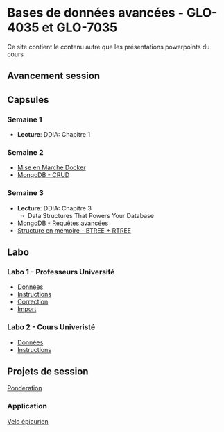 # Bases de données avancées - GLO-4035 et GLO-7035
Ce site contient le contenu autre que les présentations powerpoints du cours

## Avancement session

## Capsules

### Semaine 1
* **Lecture**: DDIA: Chapitre 1

### Semaine 2
* [Mise en Marche Docker](https://www.youtube.com/watch?v=gogW8UEzQuE)
* [MongoDB - CRUD](https://www.youtube.com/watch?v=7Q9DW_-8GnY)

### Semaine 3
* **Lecture**: DDIA: Chapitre 3
  * Data Structures That Powers Your Database
* [MongoDB - Requêtes avancées](https://www.youtube.com/watch?v=iKDONxl1yZo)
* [Structure en mémoire - BTREE + RTREE](https://www.youtube.com/watch?v=Ym-cDh6pEjQ)

## Labo 

### Labo 1 - Professeurs Université
* [Données](labo/labo_1/bd_ulaval.json)
* [Instructions](labo/labo_1/instructions.js)
* [Correction](labo/labo_1/correction.js)
* [Import](labo/labo_1/import_script.js)

### Labo 2 - Cours Univeristé
* [Données](labo/labo_2/bd_ulaval_cours.json)
* [Instructions](labo/labo_2/instructions.js)

## Projets de session
[Ponderation](evaluations/ponderation.md)

### Application
[Velo épicurien](evaluations/projet_ingenierie.md)

